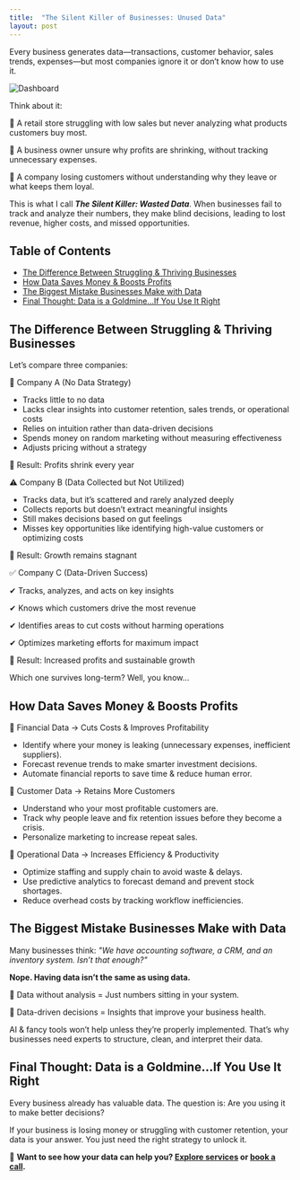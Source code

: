 ```yaml
---
title:  "The Silent Killer of Businesses: Unused Data"
layout: post
---
```


Every business generates data—transactions, customer behavior, sales trends, expenses—but most companies ignore it or don’t know how to use it.

![Dashboard](https://cdn.pixabay.com/photo/2016/10/09/08/32/digital-marketing-1725340_1280.jpg)

Think about it:

🔹 A retail store struggling with low sales but never analyzing what products customers buy most.

🔹 A business owner unsure why profits are shrinking, without tracking unnecessary expenses.

🔹 A company losing customers without understanding why they leave or what keeps them loyal.

This is what I call ***The Silent Killer: Wasted Data***. When businesses fail to track and analyze their numbers, they make blind decisions, leading to lost revenue, higher costs, and missed opportunities.

## Table of Contents

<ul>
  <li><a href="#difference-between-struggling-thriving-businesses">The Difference Between Struggling & Thriving Businesses</a></li>
  <li><a href="#how-data-saves-money-boosts-profits">How Data Saves Money & Boosts Profits</a></li>
  <li><a href="#biggest-mistake-businesses-make-with-data">The Biggest Mistake Businesses Make with Data</a></li>
  <li><a href="#final-thought-data-is-a-goldmine">Final Thought: Data is a Goldmine...If You Use It Right</a></li>
</ul>

<a id="difference-between-struggling-thriving-businesses"></a>
## The Difference Between Struggling & Thriving Businesses

Let’s compare three companies:

🚨 Company A (No Data Strategy)

* Tracks little to no data
* Lacks clear insights into customer retention, sales trends, or operational costs
* Relies on intuition rather than data-driven decisions
* Spends money on random marketing without measuring effectiveness
* Adjusts pricing without a strategy

🔹 Result: Profits shrink every year

⚠️ Company B (Data Collected but Not Utilized)

* Tracks data, but it’s scattered and rarely analyzed deeply
* Collects reports but doesn’t extract meaningful insights
* Still makes decisions based on gut feelings
* Misses key opportunities like identifying high-value customers or optimizing costs

🔹 Result: Growth remains stagnant

✅ Company C (Data-Driven Success)

✔ Tracks, analyzes, and acts on key insights

✔ Knows which customers drive the most revenue

✔ Identifies areas to cut costs without harming operations

✔ Optimizes marketing efforts for maximum impact

🔹 Result: Increased profits and sustainable growth

Which one survives long-term? Well, you know…

<a id="how-data-saves-money-boosts-profits"></a>
## How Data Saves Money & Boosts Profits

🔹 Financial Data → Cuts Costs & Improves Profitability

* Identify where your money is leaking (unnecessary expenses, inefficient suppliers).
* Forecast revenue trends to make smarter investment decisions.
* Automate financial reports to save time & reduce human error.

🔹 Customer Data → Retains More Customers

* Understand who your most profitable customers are.
* Track why people leave and fix retention issues before they become a crisis.
* Personalize marketing to increase repeat sales.

🔹 Operational Data → Increases Efficiency & Productivity

* Optimize staffing and supply chain to avoid waste & delays.
* Use predictive analytics to forecast demand and prevent stock shortages.
* Reduce overhead costs by tracking workflow inefficiencies.

<a id="biggest-mistake-businesses-make-with-data"></a>
## The Biggest Mistake Businesses Make with Data

Many businesses think: *"We have accounting software, a CRM, and an inventory system. Isn’t that enough?"*

**Nope. Having data isn’t the same as using data.**

🔹 Data without analysis = Just numbers sitting in your system.

🔹 Data-driven decisions = Insights that improve your business health.

AI & fancy tools won’t help unless they’re properly implemented. That’s why businesses need experts to structure, clean, and interpret their data.

<a id="final-thought-data-is-a-goldmine"></a>
## Final Thought: Data is a Goldmine...If You Use It Right

Every business already has valuable data. The question is: Are you using it to make better decisions?

If your business is losing money or struggling with customer retention, your data is your answer. You just need the right strategy to unlock it.

📌 **Want to see how your data can help you? [Explore services](/services) or [book a call](https://calendly.com/wilfrida-were).**

